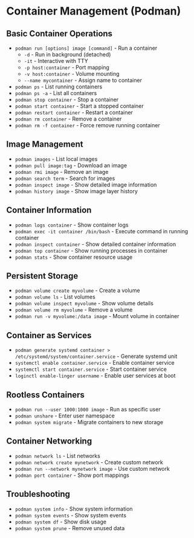 # Container Management (Podman)

## Basic Container Operations
- `podman run [options] image [command]` - Run a container
  - `-d` - Run in background (detached)
  - `-it` - Interactive with TTY
  - `-p host:container` - Port mapping
  - `-v host:container` - Volume mounting
  - `--name mycontainer` - Assign name to container
- `podman ps` - List running containers
- `podman ps -a` - List all containers
- `podman stop container` - Stop a container
- `podman start container` - Start a stopped container
- `podman restart container` - Restart a container
- `podman rm container` - Remove a container
- `podman rm -f container` - Force remove running container

## Image Management
- `podman images` - List local images
- `podman pull image:tag` - Download an image
- `podman rmi image` - Remove an image
- `podman search term` - Search for images
- `podman inspect image` - Show detailed image information
- `podman history image` - Show image layer history

## Container Information
- `podman logs container` - Show container logs
- `podman exec -it container /bin/bash` - Execute command in running container
- `podman inspect container` - Show detailed container information
- `podman top container` - Show running processes in container
- `podman stats` - Show container resource usage

## Persistent Storage
- `podman volume create myvolume` - Create a volume
- `podman volume ls` - List volumes
- `podman volume inspect myvolume` - Show volume details
- `podman volume rm myvolume` - Remove a volume
- `podman run -v myvolume:/data image` - Mount volume in container

## Container as Services
- `podman generate systemd container > /etc/systemd/system/container.service` - Generate systemd unit
- `systemctl enable container.service` - Enable container service
- `systemctl start container.service` - Start container service
- `loginctl enable-linger username` - Enable user services at boot

## Rootless Containers
- `podman run --user 1000:1000 image` - Run as specific user
- `podman unshare` - Enter user namespace
- `podman system migrate` - Migrate containers to new storage

## Container Networking
- `podman network ls` - List networks
- `podman network create mynetwork` - Create custom network
- `podman run --network mynetwork image` - Use custom network
- `podman port container` - Show port mappings

## Troubleshooting
- `podman system info` - Show system information
- `podman system events` - Show system events
- `podman system df` - Show disk usage
- `podman system prune` - Remove unused data

